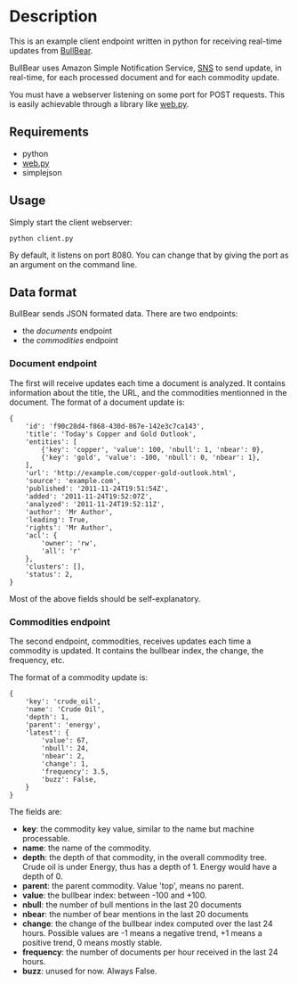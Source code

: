 Description
===========
This is an example client endpoint written in python for receiving real-time
updates from [BullBear](www.bullbear.ca).

BullBear uses Amazon Simple Notification Service,
[SNS](http://aws.amazon.com/sns/) to send update, in real-time, for each
processed document and for each commodity update.

You must have a webserver listening on some port for POST requests. This is
easily achievable through a library like [web.py](http://webpy.org/).

Requirements
------------

 - python
 - [web.py](http://webpy.org/)
 - simplejson

Usage
-----
Simply start the client webserver:

    python client.py

By default, it listens on port 8080. You can change that by giving the port as
an argument on the command line.

Data format
-----------
BullBear sends JSON formated data. There are two endpoints:

 - the *documents* endpoint
 - the *commodities* endpoint

### Document endpoint
The first will receive updates each time a document is analyzed. It contains
information about the title, the URL, and the commodities mentionned in the
document. The format of a document update is:

    {
        'id': 'f90c28d4-f868-430d-867e-142e3c7ca143',
        'title': 'Today's Copper and Gold Outlook', 
        'entities': [
            {'key': 'copper', 'value': 100, 'nbull': 1, 'nbear': 0},
            {'key': 'gold', 'value': -100, 'nbull': 0, 'nbear': 1},
        ], 
        'url': 'http://example.com/copper-gold-outlook.html',
        'source': 'example.com', 
        'published': '2011-11-24T19:51:54Z',
        'added': '2011-11-24T19:52:07Z', 
        'analyzed': '2011-11-24T19:52:11Z', 
        'author': 'Mr Author', 
        'leading': True, 
        'rights': 'Mr Author', 
        'acl': {
            'owner': 'rw', 
            'all': 'r'
        }, 
        'clusters': [], 
        'status': 2, 
    }

Most of the above fields should be self-explanatory. 

### Commodities endpoint
The second endpoint, commodities, receives updates each time a commodity is
updated. It contains the bullbear index, the change, the frequency, etc.

The format of a commodity update is:

    {
        'key': 'crude_oil',
        'name': 'Crude Oil',
        'depth': 1,
        'parent': 'energy',
        'latest': {
            'value': 67,
            'nbull': 24,
            'nbear': 2,
            'change': 1,
            'frequency': 3.5,
            'buzz': False,
        }
    }

The fields are:

 - **key**: the commodity key value, similar to the name but machine
   processable.
 - **name**: the name of the commodity.
 - **depth**: the depth of that commodity, in the overall commodity tree. Crude
   oil is under Energy, thus has a depth of 1. Energy would have a depth of 0.
 - **parent**: the parent commodity. Value 'top', means no parent.
 - **value**: the bullbear index: between -100 and +100.
 - **nbull**: the number of bull mentions in the last 20 documents
 - **nbear**: the number of bear mentions in the last 20 documents
 - **change**: the change of the bullbear index computed over the last 24 hours.
   Possible values are -1 means a negative trend, +1 means a positive trend, 0
   means mostly stable.
 - **frequency**: the number of documents per hour received in the last 24 hours.
 - **buzz**: unused for now. Always False.

